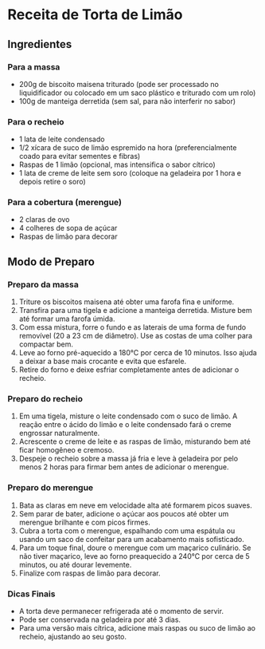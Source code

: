 # Receita de Torta de Limão

## Ingredientes

### Para a massa
- 200g de biscoito maisena triturado (pode ser processado no liquidificador ou colocado em um saco plástico e triturado com um rolo)
- 100g de manteiga derretida (sem sal, para não interferir no sabor)

### Para o recheio
- 1 lata de leite condensado
- 1/2 xícara de suco de limão espremido na hora (preferencialmente coado para evitar sementes e fibras)
- Raspas de 1 limão (opcional, mas intensifica o sabor cítrico)
- 1 lata de creme de leite sem soro (coloque na geladeira por 1 hora e depois retire o soro)

### Para a cobertura (merengue)
- 2 claras de ovo
- 4 colheres de sopa de açúcar
- Raspas de limão para decorar

## Modo de Preparo

### Preparo da massa
1. Triture os biscoitos maisena até obter uma farofa fina e uniforme.
2. Transfira para uma tigela e adicione a manteiga derretida. Misture bem até formar uma farofa úmida.
3. Com essa mistura, forre o fundo e as laterais de uma forma de fundo removível (20 a 23 cm de diâmetro). Use as costas de uma colher para compactar bem.
4. Leve ao forno pré-aquecido a 180°C por cerca de 10 minutos. Isso ajuda a deixar a base mais crocante e evita que esfarele.
5. Retire do forno e deixe esfriar completamente antes de adicionar o recheio.

### Preparo do recheio
1. Em uma tigela, misture o leite condensado com o suco de limão. A reação entre o ácido do limão e o leite condensado fará o creme engrossar naturalmente.
2. Acrescente o creme de leite e as raspas de limão, misturando bem até ficar homogêneo e cremoso.
3. Despeje o recheio sobre a massa já fria e leve à geladeira por pelo menos 2 horas para firmar bem antes de adicionar o merengue.

### Preparo do merengue
1. Bata as claras em neve em velocidade alta até formarem picos suaves.
2. Sem parar de bater, adicione o açúcar aos poucos até obter um merengue brilhante e com picos firmes.
3. Cubra a torta com o merengue, espalhando com uma espátula ou usando um saco de confeitar para um acabamento mais sofisticado.
4. Para um toque final, doure o merengue com um maçarico culinário. Se não tiver maçarico, leve ao forno preaquecido a 240°C por cerca de 5 minutos, ou até dourar levemente.
5. Finalize com raspas de limão para decorar.

### Dicas Finais
- A torta deve permanecer refrigerada até o momento de servir.
- Pode ser conservada na geladeira por até 3 dias.
- Para uma versão mais cítrica, adicione mais raspas ou suco de limão ao recheio, ajustando ao seu gosto.
